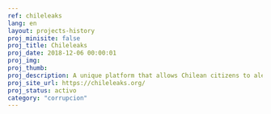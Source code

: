 ```yaml
---
ref: chileleaks
lang: en
layout: projects-history
proj_minisite: false
proj_title: Chileleaks
proj_date: 2018-12-06 00:00:01
proj_img:
proj_thumb:
proj_description: A unique platform that allows Chilean citizens to alert cases of bribery in an anonymous and safe way.
proj_site_url: https://chileleaks.org/
proj_status: activo
category: "corrupcion"
---
```

